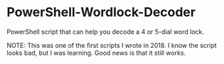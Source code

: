 # PowerShell-Wordlock-Decoder

PowerShell script that can help you decode a 4 or 5-dial word lock.

NOTE: This was one of the first scripts I wrote in 2018. I know the script looks bad, but I was learning. Good news is that it still works.
